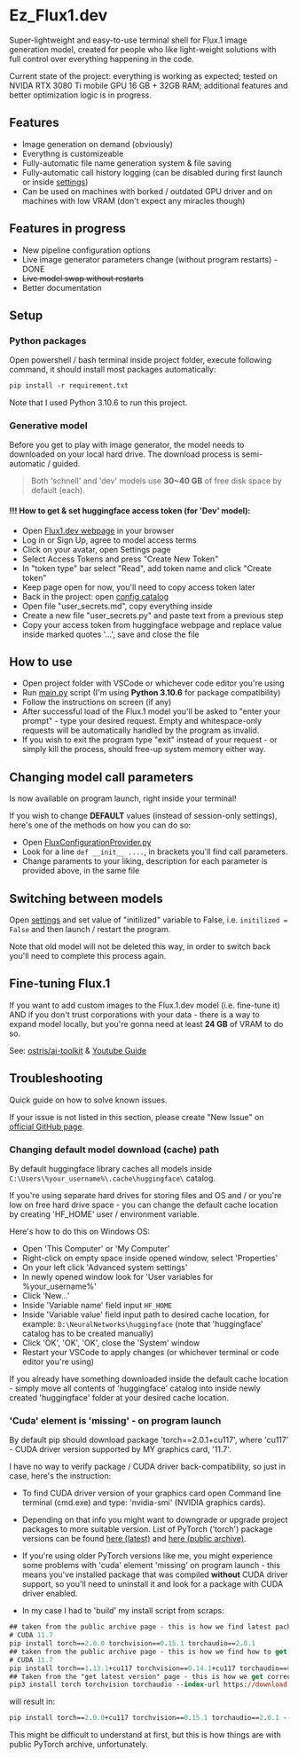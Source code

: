 # Ez_Flux1.dev
Super-lightweight and easy-to-use terminal shell for Flux.1 image generation model, created for people 
who like light-weight solutions with full control over everything happening in the code.

Current state of the project: everything is working as expected; tested on NVIDA RTX 3080 Ti mobile GPU 16 GB + 32GB RAM; additional features and better optimization logic is in progress.


## Features 
+ Image generation on demand (obviously)
+ Everythng is customizeable
+ Fully-automatic file name generation system & file saving
+ Fully-automatic call history logging (can be disabled during first launch or inside [settings](/program/config/appsettings.ini))
+ Can be used on machines with borked / outdated GPU driver and on machines with low VRAM (don't expect any miracles though)


## Features in progress
+ New pipeline configuration options
+ Live image generator parameters change (without program restarts) - DONE
+ ~~Live model swap without restarts~~
+ Better documentation


## Setup

### Python packages
Open powershell / bash terminal inside project folder, execute following command, it should install most packages automatically:
```ps
pip install -r requirement.txt
```
Note that I used Python 3.10.6 to run this project.

### Generative model
Before you get to play with image generator, the model needs to downloaded on your local hard drive. 
The download process is semi-automatic / guided. 

> Both 'schnell' and 'dev' models use **30~40 GB** of free disk space by default (each). 

#### !!! How to get & set huggingface access token (for 'Dev' model): 
+ Open [Flux1.dev webpage](https://huggingface.co/black-forest-labs/FLUX.1-dev) in your browser
+ Log in or Sign Up, agree to model access terms
+ Click on your avatar, open Settings page
+ Select Access Tokens and press "Create New Token"
+ In "token type" bar select "Read", add token name and click "Create token"
+ Keep page open for now, you'll need to copy access token later
+ Back in the project: open [config catalog](/program/config/)
+ Open file "user_secrets.md", copy everything inside
+ Create a new file "user_secrets.py" and paste text from a previous step
+ Copy your access token from huggingface webpage and replace value inside marked quotes '...', save and close the file


## How to use
+ Open project folder with VSCode or whichever code editor you're using
+ Run [main.py](main.py) script (I'm using **Python 3.10.6** for package compatibility)
+ Follow the instructions on screen (if any)
+ After successful load of the Flux.1 model you'll be asked to "enter your prompt" - type your desired request. Empty and whitespace-only requests will be automatically handled by the program as invalid. 
+ If you wish to exit the program type "exit" instead of your request - or simply kill the process, should free-up system memory either way.


## Changing model call parameters
Is now available on program launch, right inside your terminal!

If you wish to change **DEFAULT** values (instead of session-only settings), 
here's one of the methods on how you can do so:
+ Open [FluxConfigurationProvider.py](/program/FluxConfigurationProvider.py)
+ Look for a line `def __init__ ....`, in brackets you'll find call parameters.
+ Change paraments to your liking, description for each parameter is provided above, in the same file


## Switching between models
Open [settings](/program/config/appsettings.ini) and set value of "initilized" variable to False, i.e. `initilized = False` and then launch / restart the program. 

Note that old model will not be deleted this way, in order to switch back you'll need to complete this process again. 


## Fine-tuning Flux.1
If you want to add custom images to the Flux.1.dev model (i.e. fine-tune it) AND if you don't trust corporations with your data - there is a way to expand model locally, but you're gonna need at least **24 GB** of VRAM to do so. 

See: [ostris/ai-toolkit](https://github.com/ostris/ai-toolkit) & [Youtube Guide](https://www.youtube.com/watch?v=HzGW_Kyermg)


## Troubleshooting 
Quick guide on how to solve known issues. 

If your issue is not listed in this section, please create "New Issue" on [official GitHub page](https://github.com/HardcoreMagazine/Ez_Flux.1/issues).

### Changing default model download (cache) path
By default huggingface library caches all models inside `C:\Users\%your_username%\.cache\huggingface\` catalog. 

If you're using separate hard drives for storing files and OS and / or you're low on free hard drive space - you can change the default cache location by creating 'HF_HOME' user / environment variable. 

Here's how to do this on Windows OS:
+ Open 'This Computer' or 'My Computer'
+ Right-click on empty space inside opened window, select 'Properties'
+ On your left click 'Advanced system settings'
+ In newly opened window look for 'User variables for %your_username%'
+ Click 'New...'
+ Inside 'Variable name' field input `HF_HOME`
+ Inside 'Variable value' field input path to desired cache location, for example: `D:\NeuralNetworks\huggingface` (note that 'huggingface' catalog has to be created manually)
+ Click 'OK', 'OK', 'OK', close the 'System' window
+ Restart your VSCode to apply changes (or whichever terminal or code editor you're using)

If you already have something downloaded inside the default cache location - simply move all contents of 'huggingface' catalog into inside newly created 'huggingface' folder at your desired cache location.

### 'Cuda' element is 'missing' - on program launch
By default pip should download package 'torch==2.0.1+cu117', where 'cu117' - CUDA driver version supported by MY graphics card, '11.7'. 

I have no way to verify package / CUDA driver back-compatibility, so just in case, here's the instruction:

- To find CUDA driver version of your graphics card open Command line terminal (cmd.exe) and type: 'nvidia-smi' (NVIDIA graphics cards).

- Depending on that info you might want to downgrade or upgrade project packages to more suitable version. List of PyTorch ('torch') package versions can be found [here (latest)](https://pytorch.org/get-started/locally/) and [here (public archive)](https://pytorch.org/get-started/previous-versions/). 

- If you're using older PyTorch versions like me, you might experience some problems with 'cuda' element 'missing' on program launch - this means you've installed package that was compiled **without** CUDA driver support, so you'll need to uninstall it and look for a package with CUDA driver enabled. 

- In my case I had to 'build' my install script from scraps:

```ps
## taken from the public archive page - this is how we find latest package version for supported CUDA driver
# CUDA 11.7
pip install torch==2.0.0 torchvision==0.15.1 torchaudio==2.0.1
## taken from the public archive page - this is how we find how to get package compiled with CUDA driver enabled
# CUDA 11.7
pip install torch==1.13.1+cu117 torchvision==0.14.1+cu117 torchaudio==0.13.1 --extra-index-url https://download.pytorch.org/whl/cu117
## Taken from the "get latest version" page - this is how we get correct command arguments syntax 
pip3 install torch torchvision torchaudio --index-url https://download.pytorch.org/whl/cu118
```

will result in:
```ps 
pip install torch==2.0.0+cu117 torchvision==0.15.1 torchaudio==2.0.1 --index-url https://download.pytorch.org/whl/cu117
```

This might be difficult to understand at first, but this is how things are with public PyTorch archive, unfortunately.
